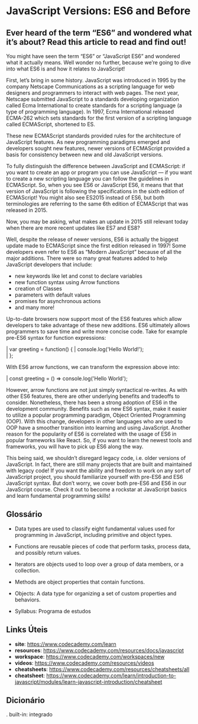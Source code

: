 # JavaScript Versions: ES6 and Before

## Ever heard of the term “ES6” and wondered what it’s about? Read this article to read and find out!
You might have seen the term “ES6” or “JavaScript ES6” and wondered what it actually means. Well wonder no further, because we’re going to dive into what ES6 is and how it relates to JavaScript!

First, let’s bring in some history. JavaScript was introduced in 1995 by the company Netscape Communications as a scripting language for web designers and programmers to interact with web pages. The next year, Netscape submitted JavaScript to a standards developing organization called Ecma International to create standards for a scripting language (a type of programming language). In 1997, Ecma International released ECMA-262 which sets standards for the first version of a scripting language called ECMAScript, shortened to ES.

These new ECMAScript standards provided rules for the architecture of JavaScript features. As new programming paradigms emerged and developers sought new features, newer versions of ECMAScript provided a basis for consistency between new and old JavaScript versions.

To fully distinguish the difference between JavaScript and ECMAScript: if you want to create an app or program you can use JavaScript — if you want to create a new scripting language you can follow the guidelines in ECMAScript. So, when you see ES6 or JavaScript ES6, it means that that version of JavaScript is following the specifications in the sixth edition of ECMAScript! You might also see ES2015 instead of ES6, but both terminologies are referring to the same 6th edition of ECMAScript that was released in 2015.

Now, you may be asking, what makes an update in 2015 still relevant today when there are more recent updates like ES7 and ES8?

Well, despite the release of newer versions, ES6 is actually the biggest update made to ECMAScript since the first edition released in 1997! Some developers even refer to ES6 as “Modern JavaScript” because of all the major additions. There were so many great features added to help JavaScript developers that include:

- new keywords like let and const to declare variables
- new function syntax using Arrow functions
- creation of Classes
- parameters with default values
- promises for asynchronous actions
- and many more!

Up-to-date browsers now support most of the ES6 features which allow developers to take advantage of these new additions. ES6 ultimately allows programmers to save time and write more concise code. Take for example pre-ES6 syntax for function expressions:

| var greeting = function() {
|   console.log('Hello World!');  
| };

With ES6 arrow functions, we can transform the expression above into:

| const greeting = () => console.log('Hello World'); 

However, arrow functions are not just simply syntactical re-writes. As with other ES6 features, there are other underlying benefits and tradeoffs to consider. Nonetheless, there has been a strong adoption of ES6 in the development community. Benefits such as new ES6 syntax, make it easier to utilize a popular programming paradigm, Object Oriented Programming (OOP). With this change, developers in other languages who are used to OOP have a smoother transition into learning and using JavaScript. Another reason for the popularity of ES6 is correlated with the usage of ES6 in popular frameworks like React. So, if you want to learn the newest tools and frameworks, you will have to pick up ES6 along the way.

This being said, we shouldn’t disregard legacy code, i.e. older versions of JavaScript. In fact, there are still many projects that are built and maintained with legacy code! If you want the ability and freedom to work on any sort of JavaScript project, you should familiarize yourself with pre-ES6 and ES6 JavaScript syntax. But don’t worry, we cover both pre-ES6 and ES6 in our JavaScript course. Check it out to become a rockstar at JavaScript basics and learn fundamental programming skills!


## Glossário
- Data types are used to classify eight fundamental values used for programming in JavaScript, including primitive and object types.

- Functions are reusable pieces of code that perform tasks, process data, and possibly return values.

- Iterators are objects used to loop over a group of data members, or a collection.

- Methods are object properties that contain functions.

- Objects: A data type for organizing a set of custom properties and behaviors.

- Syllabus: Programa de estudos


## Links Úteis
- **site**: https://www.codecademy.com/learn
- **resources**: https://www.codecademy.com/resources/docs/javascript
- **workspace**: https://www.codecademy.com/workspaces/new
- **videos**: https://www.codecademy.com/resources/videos
- **cheatsheets**: https://www.codecademy.com/resources/cheatsheets/all
- **cheatsheet**: https://www.codecademy.com/learn/introduction-to-javascript/modules/learn-javascript-introduction/cheatsheet


## Dicionário
. built-in: integrado